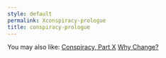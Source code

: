 ```yaml
---
style: default
permalink: Xconspiracy-prologue
title: conspiracy-prologue
---
```

You may also like:
[Conspiracy, Part X](http://scp-wiki.net/conspiracy-part-x)
[Why Change?](http://scp-wiki.net/why-change)